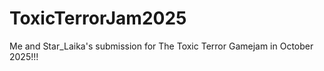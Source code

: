 # ToxicTerrorJam2025
Me and Star_Laika's submission for The Toxic Terror Gamejam in October 2025!!!
